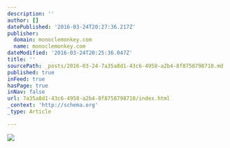 ```yaml
---
description: ''
author: []
datePublished: '2016-03-24T20:27:36.217Z'
publisher:
  domain: monoclemonkey.com
  name: monoclemonkey.com
dateModified: '2016-03-24T20:25:36.047Z'
title: ''
sourcePath: _posts/2016-03-24-7a35a8d1-43c6-4958-a2b4-8f8758798710.md
published: true
inFeed: true
hasPage: true
inNav: false
url: 7a35a8d1-43c6-4958-a2b4-8f8758798710/index.html
_context: 'http://schema.org'
_type: Article

---
```

![](http://monoclemonkey.com/wp-content/uploads/2015/07/08540011.jpg)